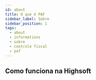 ```yaml
---
id: about
title: O que é PAF
sidebar_label: Sobre
sidebar_position: 1
tags:
  - about
  - informations
  - sobre
  - controle fiscal
  - paf
---
```


## Como funciona na Highsoft
